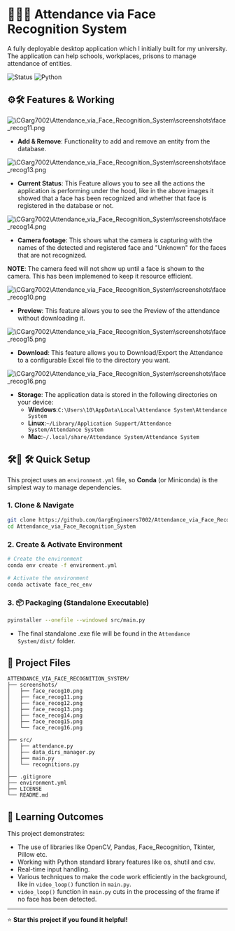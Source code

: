 # 🧑‍💻✅ Attendance via Face Recognition System
A fully deployable desktop application which I initially built for my university. The application can help schools, workplaces, prisons to manage attendance of entities.

![Status](https://img.shields.io/badge/Status-Complete-green)
![Python](https://img.shields.io/badge/language-Python-blue)

## ⚙️🛠️ Features & Working
![\CGarg7002\Attendance_via_Face_Recognition_System\screenshots\face_recog11.png](https://raw.githubusercontent.com/GargEngineers7002/Attendance_via_Face_Recognition_System/40f71cade13c8138307dab5a79f46c5731d38dab/screenshots/face_recog11.png)
- **Add & Remove**: Functionality to add and remove an entity from the database.

![\CGarg7002\Attendance_via_Face_Recognition_System\screenshots\face_recog13.png](https://raw.githubusercontent.com/GargEngineers7002/Attendance_via_Face_Recognition_System/40f71cade13c8138307dab5a79f46c5731d38dab/screenshots/face_recog13.png)
- **Current Status**: This Feature allows you to see all the actions the application is performing under the hood, like in the above images it showed that a face has been recognized and whether that face is registered in the database or not.

![\CGarg7002\Attendance_via_Face_Recognition_System\screenshots\face_recog14.png](https://raw.githubusercontent.com/GargEngineers7002/Attendance_via_Face_Recognition_System/refs/heads/main/screenshots/face_recog14.png)
- **Camera footage**: This shows what the camera is capturing with the names of the detected and registered face and "Unknown" for the faces that are not recognized.<br>

**NOTE**: The camera feed will not show up until a face is shown to the camera. This has been implemened to keep it resource efficient.

![\CGarg7002\Attendance_via_Face_Recognition_System\screenshots\face_recog10.png](https://raw.githubusercontent.com/GargEngineers7002/Attendance_via_Face_Recognition_System/40f71cade13c8138307dab5a79f46c5731d38dab/screenshots/face_recog10.png)
- **Preview**: This feature allows you to see the Preview of the attendance without downloading it.

![\CGarg7002\Attendance_via_Face_Recognition_System\screenshots\face_recog15.png](https://raw.githubusercontent.com/GargEngineers7002/Attendance_via_Face_Recognition_System/refs/heads/main/screenshots/face_recog15.png)
- **Download**: This feature allows you to Download/Export the Attendance to a configurable Excel file to the directory you want.

![\CGarg7002\Attendance_via_Face_Recognition_System\screenshots\face_recog16.png](https://raw.githubusercontent.com/GargEngineers7002/Attendance_via_Face_Recognition_System/refs/heads/main/screenshots/face_recog16.png)
- **Storage**: The application data is stored in the following directories on your device:
    - **Windows**:``` C:\Users\10\AppData\Local\Attendance System\Attendance System ```
    - **Linux**:``` ~/Library/Application Support/Attendance System/Attendance System ```
    - **Mac**:``` ~/.local/share/Attendance System/Attendance System ```

## 🛠️🚀 🛠️ Quick Setup

This project uses an `environment.yml` file, so **Conda** (or Miniconda) is the simplest way to manage dependencies.

### 1. Clone & Navigate

```bash
git clone https://github.com/GargEngineers7002/Attendance_via_Face_Recognition_System.git
cd Attendance_via_Face_Recognition_System
```

### 2. Create & Activate Environment
```bash
# Create the environment
conda env create -f environment.yml

# Activate the environment
conda activate face_rec_env
```

### 3. 📦 Packaging (Standalone Executable)
```bash
pyinstaller --onefile --windowed src/main.py
```
- The final standalone .exe file will be found in the ```Attendance System/dist/``` folder.

## 📁 Project Files

```
ATTENDANCE_VIA_FACE_RECOGNITION_SYSTEM/
├── screenshots/
│   ├── face_recog10.png
│   ├── face_recog11.png
│   ├── face_recog12.png
│   ├── face_recog13.png
│   ├── face_recog14.png
│   ├── face_recog15.png
│   └── face_recog16.png
│
├── src/
│   ├── attendance.py
│   ├── data_dirs_manager.py
│   ├── main.py
│   └── recognitions.py
│
├── .gitignore
├── environment.yml
├── LICENSE
└── README.md
```

## 🎯 Learning Outcomes

This project demonstrates:
- The use of libraries like OpenCV, Pandas, Face_Recognition, Tkinter, Pillow etc.
- Working with Python standard library features like os, shutil and csv.
- Real-time input handling.
- Various techniques to make the code work efficiently in the background, like in `video_loop()` function in `main.py`.
- `video_loop()` function in `main.py` cuts in the processing of the frame if no face has been detected.

---

⭐ **Star this project if you found it helpful!**